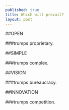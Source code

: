 ```yaml
---
published: true
title: Which will prevail? 
layout: post
---
```

##OPEN

###trumps proprietary.

##SIMPLE

###trumps complex.

##VISION

###trumps bureaucracy.

##INNOVATION

###trumps competition.
